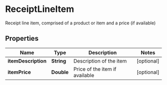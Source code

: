 

# ReceiptLineItem

Receipt line item, comprised of a product or item and a price (if available)

## Properties

| Name | Type | Description | Notes |
|------------ | ------------- | ------------- | -------------|
|**itemDescription** | **String** | Description of the item |  [optional] |
|**itemPrice** | **Double** | Price of the item if available |  [optional] |



